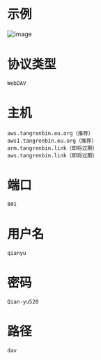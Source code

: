 # 示例

![image](https://github.com/user-attachments/assets/12d8639b-79c9-45cf-a2fa-c0e030ee7cac)

# 协议类型
```
WebDAV
```
# 主机
```
aws.tangrenbin.eu.org（推荐）
aws1.tangrenbin.eu.org（推荐）
arm.tangrenbin.link（即将过期）
aws.tangrenbin.link（即将过期）
```
# 端口
```
801
```
# 用户名
```
qianyu
```
# 密码
```
Qian-yu520
```
# 路径
```
dav
```
